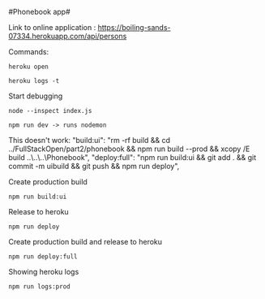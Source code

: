 #Phonebook app#

Link to online application : https://boiling-sands-07334.herokuapp.com/api/persons 

Commands: 
```
heroku open
```

```
heroku logs -t
```

Start debugging
```
node --inspect index.js
```

```
npm run dev -> runs nodemon
```

This doesn't work:
    "build:ui": "rm -rf build && cd ../FullStackOpen/part2/phonebook && npm run build --prod && xcopy /E build ..\\..\\..\\Phonebook",
    "deploy:full": "npm run build:ui && git add . && git commit -m uibuild && git push && npm run deploy",


Create production build
```
npm run build:ui
```
Release to heroku
```
npm run deploy
```
Create production build and release to heroku
```
npm run deploy:full
```

Showing heroku logs
```
npm run logs:prod
```